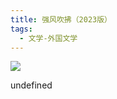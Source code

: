 ```yaml
---
title: 强风吹拂（2023版）
tags:
  - 文学-外国文学
---
```


![](https://cdn.weread.qq.com/weread/cover/15/yuewen_27247670/s_yuewen_272476701703141170.jpg)

undefined
